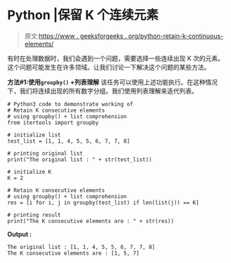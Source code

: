 # Python |保留 K 个连续元素

> 原文:[https://www . geeksforgeeks . org/python-retain-k-continuous-elements/](https://www.geeksforgeeks.org/python-retain-k-consecutive-elements/)

有时在处理数据时，我们会遇到一个问题，需要选择一些连续出现 K 次的元素。这个问题可能发生在许多领域。让我们讨论一下解决这个问题的某些方法。

**方法#1:使用`groupby()` +列表理解**
该任务可以使用上述功能执行。在这种情况下，我们将连续出现的所有数字分组。我们使用列表理解来迭代列表。

```
# Python3 code to demonstrate working of
# Retain K consecutive elements
# using groupby() + list comprehension
from itertools import groupby

# initialize list 
test_list = [1, 1, 4, 5, 5, 6, 7, 7, 8]

# printing original list 
print("The original list : " + str(test_list))

# initialize K 
K = 2

# Retain K consecutive elements
# using groupby() + list comprehension
res = [i for i, j in groupby(test_list) if len(list(j)) == K]

# printing result
print("The K consecutive elements are : " + str(res))
```

**Output :**

```
The original list : [1, 1, 4, 5, 5, 6, 7, 7, 8]
The K consecutive elements are : [1, 5, 7]

```